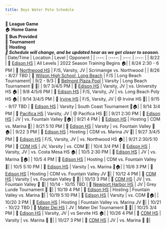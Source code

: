 ```yaml
---
title: Boys Water Polo Schedule
---
```

💚 **League Game** <br>
🏠 **Home Game** <br>
🚌 **Bus Provided** <br>
🏁 **Tournament** <br>
🚨 **Hosting** <br>
_**🛑 Schedule will change, and be updated hear as we get closer to season.**_
| Date/Time    | Location | Level     | Opponent |
| :---:        |    :----:   |        :---: | :---: |
| 8/22         | 📍 [Edison HS]() | All Levels | 2022 Season Training Begins 🏠|
| 8/24 2:30 - 6 PM      | 📍 [Northwood HS]()       |  F/S, Varsity, JV | Scrimamge vs. Northwood |
| 8/26 - 8/27 TBD        | 📍 [Wilson High School, Long Beach]() | F/S | Long Beach Tournament|
| 9/2 - 9/3   | 📍 [Belmont Plaza Pool]()        | Varsity     | Long Beach Tournament 🚌 🏁|
| 9/7 3/4/5 PM         | 📍 [Edison HS]() | Varsity, JV | vs. University HS 🏠|
| 9/8 4/5/6 PM         | 📍 [Edison HS]() | F/S, Varsity, JV | vs. Long Beach Poly HS 🏠|
| 9/14 3/4/5 PM         | 📍 [Irvine HS]() | F/S, Varsity, JV | @ Irvine HS 🚌|
| 9/15 - 9/17 TBD   | 📍 [Edison HS]()        | Varsity     | South Coast Tournament 🏁🏠|
| 9/14 3/4 PM         | 📍 [Pacifica HS]() | Varsity, JV | @ Pacifica HS 🚌|
| 9/21 2:30 PM         | 📍 [Edison HS]() | JV | vs. Fountain Valley 💚🏠|
| 9/21 4 PM         | 📍 [Edison HS]() | Hosting | CDM vs. Marina 🚨|
| 9/21 5:10 PM         | 📍 [Edison HS]() | Varsity | vs. Fountain Valley 💚🏠|
| 9/22 3 PM         | 📍 [Edison HS]() | Hosting | CDM vs. Marina JV 🚨|
| 9/27 3/4/5 PM         | 📍 [Edison HS]() | F/S, Varsity, JV | vs. Northwood HS 🏠|
| 9/21 2:30/5:10 PM         | 📍 [CDM HS]() | JV, Varsity | vs. CDM 💚|
| 10/4 3/4 PM         | 📍 [Edison HS]() | Varsity, JV | vs. Costa Mesa HS 🏠|
| 10/5 2:30 PM         | 📍 [Edison HS]() | JV | vs. Marina 💚🏠|
| 10/5 4 PM         | 📍 [Edison HS]() | Hosting | CDM vs. Fountain Valley 🚨|
| 10/5 5:10 PM         | 📍 [Edison HS]() | Varsity | vs. Marina 💚🏠|
| 10/6 3 PM         | 📍 [Edison HS]() | Hosting | CDM vs. Fountain Valley JV 🚨|
| 10/12 4 PM        | 📍 [CDM HS]() | Varsity | vs. Fountain Valley 💚 🚌|
| 10/13 3 PM        | 📍 [CDM HS]() | JV | vs. Fountain Valley 💚 🚌|
| 10/14 - 10/15 TBD        | 📍 [Newport Harbor HS]() | JV | Grey Lunde Tournament 🚌 🏁|
| 10/19 4 PM         | 📍 [Edison HS]() | Hosting | Fountain Valley vs. Marina 🚨|
| 10/19 5:10 PM         | 📍 [Edison HS]() | Varsity | vs. CDM 💚🏠|
| 10/20 3 PM         | 📍 [Edison HS]() | Hosting | Fountain Valley vs. Marina JV 🚨|
| 10/21 - 10/22 TBD        | 📍 [Mater Dei HS]() | JV | Mater Dei Tournament 🚌 🏁|
| 10/25 3/4 PM         | 📍 [Edison HS]() | Varsity, JV | vs Servite HS 🏠|
| 10/26 4 PM        | 📍 [CDM HS]() | Varsity | vs. Marina 💚 🚌|
| 10/27 3 PM        | 📍 [CDM HS]() | JV | vs. Marina 💚 🚌|



